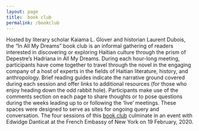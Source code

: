 ```yaml
---
layout: page
title:  book club
permalink: /bookclub
---
```

<div id="column-b"><p>Hosted by literary scholar Kaiama L. Glover and historian Laurent Dubois, the “In All My Dreams” book club is an informal gathering of readers interested in discovering or exploring Haitian culture through the prism of Depestre’s Hadriana in All My Dreams. 
During each hour-long meeting, participants have come together to travel through the novel in the engaging company of a host of experts in the fields of Haitian literature, history, and anthropology. Brief reading guides indicate the narrative ground covered during each session and offer links to additional resources (for those who enjoy heading down the odd rabbit hole). Participants make use of the comments section on each page to share thoughts or to pose questions during the weeks leading up to or following the ‘live’ meetings. These spaces were designed to serve as sites for ongoing query and conversation.
  The four sessions of this <a href="https://iamdbookclub.com" target="_blank">book club</a> culminate in an event with Edwidge Danticat at the French Embassy of New York on 19 February, 2020.
  </p> </div>

